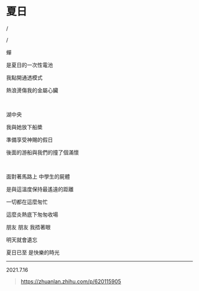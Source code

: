 # 夏日

/

/

蟬

是夏日的一次性電池

我點開通透模式

熱浪燙傷我的金屬心臟

<br>

湖中央

我與她放下船槳

準備享受神賜的假日

後面的游船與我們的撞了個滿懷

<br>

面對著馬路上 中學生的屍體

是與這溫度保持最遙遠的距離

一切都在這麼匆忙

這麼炎熱底下匆匆收場

朋友 朋友 我捂著眼

明天就會遺忘

夏日已至 是快樂的時光

---

2021.7.16

> https://zhuanlan.zhihu.com/p/620115905